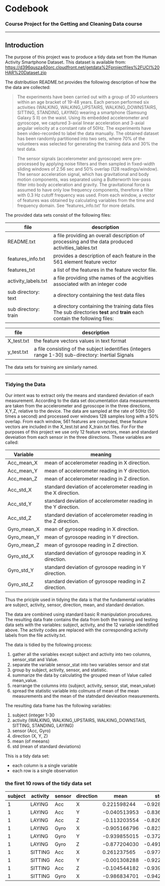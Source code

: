 # Codebook

### Course Project for the Getting and Cleaning Data course

---

## Introduction
 
The purpose of this project was to produce a tidy data set from the Human Activity Smartphone Dataset. This dataset is available from: https://d396qusza40orc.cloudfront.net/getdata%2Fprojectfiles%2FUCI%20HAR%20Dataset.zip

The distributiion README.txt provides the following description of how the the data are collected:

>The experiments have been carried out with a group of 30 volunteers within an age bracket of 19-48 years. Each person performed six activities (WALKING, WALKING_UPSTAIRS, WALKING_DOWNSTAIRS, SITTING, STANDING, LAYING) wearing a smartphone (Samsung Galaxy S II) on the waist. Using its embedded accelerometer and gyroscope, we captured 3-axial linear acceleration and 3-axial angular velocity at a constant rate of 50Hz. The experiments have been video-recorded to label the data manually. The obtained dataset has been randomly partitioned into two sets, where 70% of the volunteers was selected for generating the training data and 30% the test data. 

>The sensor signals (accelerometer and gyroscope) were pre-processed by applying noise filters and then sampled in fixed-width sliding windows of 2.56 sec and 50% overlap (128 readings/window). The sensor acceleration signal, which has gravitational and body motion components, was separated using a Butterworth low-pass filter into body acceleration and gravity. The gravitational force is assumed to have only low frequency components, therefore a filter with 0.3 Hz cutoff frequency was used. From each window, a vector of features was obtained by calculating variables from the time and frequency domain. See 'features_info.txt' for more details. 

The provided data sets consist of the following files:


file | description
---|---
README.txt | a file providing an overall description of processing and the data produced activities_lables.txt | contains the text versions of the activities which are encoded as integers in the data set. 
features_info.txt | provides a description of each feature in the 561 element feature vector 
features_txt | a list of the features in the feature vector file. 
activity_labels.txt | a file providing sthe names of the acgivities associated with an integer code 
sub directory: text | a directory containing the test data files 
sub directory: train | a directory containing the training data files  The sub directories **test** and **train** each contain the following files:

file | description
--- | ---
X_test.txt | the feature vectors values in text format
y_test.txt | a file consisting of the subject iedentifies (integers range 1-30) sub-directory: Inertial Signals | a set of nine files cantaining the raw data from the two sensors, accelerometer and gyroscope in each of the three directions (X,Y,Z) also the totla acceleration in all three directions.  
 
 The data sets for training are similarly named. 
 
 ___
 
### Tidying the Data
 
 Our intent was to extract only the means and standared deviation of each measurement.
 According to the data set documentation data measurements are taken from the accelerometer and gyroscope in the three directions, X,Y,Z, relative to the device. The data are sampled at the rate of 50Hz (50 times a second) and processed over windows 128 samples long with a 50% overlap. From each window, 561 features are computed, these feature vectors are included in the X\_test.tst and X\_train.txt files. For For the purposes of this project we use only 12 feature vectors, mean and standard deveiation from each sensor in the three diirections. These variables are called:
 
 Variable | meaning
 -----|----
 Acc_mean_X | mean of accelerometer reading in X direction.
 Acc_mean_Y | mean of accelerometer reading in Y direction.
 Acc_mean_Z | mean of accelerometer reading in Z direction.
 Acc_std_X  | standard deviation of accelerometer reading in the X direction.
 Acc_std_Y  | standard deviation of accelerometer reading in the Y direction.
 Acc_std_Z  | standard deviation of accelerometer reading in the Z direction.
 Gyro_mean_X | mean of gyrosope reading in X direction.
 Gyro_mean_Y | mean of gyrosope reading in Y direction.
 Gyro_mean_Z | mean of gyrosope reading in Z direction.
 Gyro_std_X | standard deviation of gyrosope reading in X direction.
 Gyro_std_Y | standard deviation of gyrosope reading in Y direction.
 Gyro_std_Z | standard deviation of gyrosope reading in Z direction.
 
Thus the priciple used in tidying the data is that the fundamental variables are subject, activity, sensor, direction, mean, and standard deviation. 

The data are combined using standard basic R manipulation procudures. The resulting data frate contains the data from both the training and testing data sets with the variables: subject, activity, and the 12 variable idendtified above. The activity codes are replaced with the corresponding activity labels from the file activity.txt.
 
 The data is tidied by the following process:
 
 1. gather all the variables except subject and activity into two columns, sensor_stat and Value.
 1. separate the variable sensor_stat into two variables sensor and stat
 1. group by subject, activity, sensor, and statistic.
 1. summarize the data by calculating the grouped mean of Value called mean_value.
 1. rearrange the columns into (subject, activity, sensor, stat, mean_value)
 1. spread the statistic variable into colmuns of mean of the mean measurements and the mean of the statndard devieation measurements.
 
 The resulting data frame has the following variables:
 
 1. subject (integer 1-30
 1. activity (WALKING, WALKING_UPSTAIRS, WALKING_DOWNSTAIS, SITTING, STANDING, LAYING)
 1. sensor (Acc, Gyro)
 1. direction (X, Y, Z)
 1. mean (of meeans)
 1. std (mean of standard deviations) 
 
 This is a tidy data set:
  * each column is a single variable
  * each row is a single observation
  
### the firet 10 rows of the tidy data set

 subject| activity |sensor |direction  |       mean   |     std 
 ---|---|----|---|---|---  
 1 |  LAYING  |  Acc   |      X  |0.221598244| -0.9280565
 1 |  LAYING |   Acc |        Y| -0.040513953 |-0.8368274
 1 |  LAYING  |  Acc  |       Z |-0.113203554 |-0.8260614
 1 |  LAYING  | Gyro  |       X |-0.905166796| -0.8232125
 1 |  LAYING  | Gyro   |      Y |-0.939855015 |-0.3722307
 1 |  LAYING |  Gyro   |      Z |-0.877204030 |-0.4911670
 1 | SITTING |   Acc    |     X | 0.261237565 |-0.9772290
 1 | SITTING  | Acc    |     Y| -0.001308288| -0.9226186
 1  | SITTING  |  Acc   |      Z| -0.104544182| -0.9395863
 1  |SITTING |  Gyro   |      X | -0.986834701 | -0.9428547


